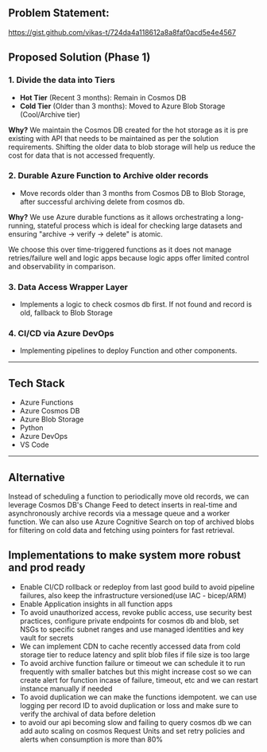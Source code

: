 ## Problem Statement:

https://gist.github.com/vikas-t/724da4a118612a8a8faf0acd5e4e4567

##  Proposed Solution (Phase 1)

### 1. **Divide the data into Tiers**
- **Hot Tier** (Recent 3 months): Remain in Cosmos DB
- **Cold Tier** (Older than 3 months): Moved to Azure Blob Storage (Cool/Archive tier)

**Why?**
We maintain the Cosmos DB created for the hot storage as it is pre existing with API that needs to be maintained as per the solution requirements.
Shifting the older data to blob storage will help us reduce the cost for data that is not accessed frequently.

### 2. **Durable Azure Function to Archive older records**
- Move records older than 3 months from Cosmos DB to Blob Storage, after successful archiving delete from cosmos db.

**Why?**
We use Azure durable functions as it allows orchestrating a long-running, stateful process which is ideal for checking large datasets and ensuring "archive → verify → delete" is atomic.

We choose this over time-triggered functions as it does not manage retries/failure well and logic apps because logic apps offer limited control and observability in  comparison.

### 3. **Data Access Wrapper Layer**
- Implements a logic to check cosmos db first. If not found and record is old, fallback to Blob Storage

### 4. **CI/CD via Azure DevOps**
- Implementing pipelines to deploy Function and other components.

---

##  Tech Stack

- Azure Functions 
- Azure Cosmos DB
- Azure Blob Storage
- Python
- Azure DevOps
- VS Code

---

##  Alternative
Instead of scheduling a function to periodically move old records, we can leverage Cosmos DB's Change Feed to detect inserts in real-time and asynchronously archive records via a message queue and a worker function. We can also use Azure Cognitive Search on top of archived blobs for filtering on cold data and fetching using pointers for fast retrieval.



## Implementations to make system more robust and prod ready

- Enable CI/CD rollback or redeploy from last good build to avoid pipeline failures, also keep the infrastructure versioned(use IAC - bicep/ARM)
- Enable Application insights in all function apps
- To avoid unauthorized access, revoke public access, use security best practices, configure private endpoints for cosmos db and blob, set NSGs to specific subnet ranges and use managed identities and key vault for secrets
- We can implement CDN to cache recently accessed data from cold storage tier to reduce latency and split blob files if file size is too large
- To avoid archive function failure or timeout we can schedule it to run frequently with smaller batches but this might increase cost so we can create alert for function incase of failure, timeout, etc and we can restart instance manually if needed
- To avoid duplication we can make the functions idempotent. we can use logging per record ID to avoid duplication or loss and make sure to verify the archival of data before deletion
- to avoid our api becoming slow and failing to query cosmos db we can add auto scaling on cosmos Request Units and set retry policies and alerts when consumption is more than 80% 
